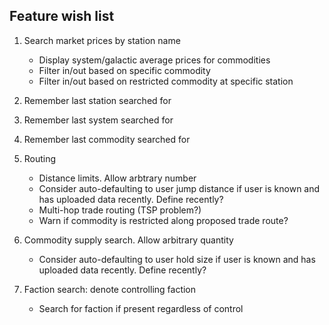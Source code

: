 ## Feature wish list

1. Search market prices by station name
    - Display system/galactic average prices for commodities
    - Filter in/out based on specific commodity
    - Filter in/out based on restricted commodity at specific station
  
2. Remember last station searched for
3. Remember last system searched for
4. Remember last commodity searched for
5. Routing
    - Distance limits. Allow arbtrary number
    - Consider auto-defaulting to user jump distance if user is known and has uploaded data recently. Define recently?
    - Multi-hop trade routing (TSP problem?)
    - Warn if commodity is restricted along proposed trade route?
6. Commodity supply search. Allow arbitrary quantity
    - Consider auto-defaulting to user hold size if user is known and has uploaded data recently. Define recently?
7. Faction search: denote controlling faction
    - Search for faction if present regardless of control
  
